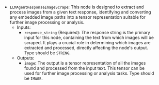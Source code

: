 - `LLMAgentResponseImageScrape`: This node is designed to extract and process images from a given text response, identifying and converting any embedded image paths into a tensor representation suitable for further image processing or analysis.
    - Inputs:
        - `response_string` (Required): The response string is the primary input for this node, containing the text from which images will be scraped. It plays a crucial role in determining which images are extracted and processed, directly affecting the node's output. Type should be `STRING`.
    - Outputs:
        - `image`: The output is a tensor representation of all the images found and processed from the input text. This tensor can be used for further image processing or analysis tasks. Type should be `IMAGE`.
